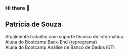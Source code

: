 ### Hi there 👋

## Patrícia de Souza

Atualmente trabalho com suporte técnico de Informática. <br>
Aluna do Bootcamp Back-End {reprograma} <br>
Aluna do Bootcamp Análise de Banco de Dados IGTI <br>



<!--
**patriciasouzas/patriciasouzas** is a ✨ _special_ ✨ repository because its `README.md` (this file) appears on your GitHub profile.

Here are some ideas to get you started:

- 🔭 I’m currently working on ...
- 🌱 I’m currently learning ...
- 👯 I’m looking to collaborate on ...
- 🤔 I’m looking for help with ...
- 💬 Ask me about ...
- 📫 How to reach me: ...
- 😄 Pronouns: ...
- ⚡ Fun fact: ...
-->
